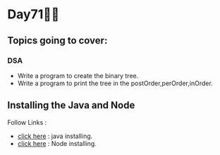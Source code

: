 # Day71🧑‍💻
## Topics going to cover: 
### DSA
- Write a program to create the binary tree.
- Write a program to print the tree in the postOrder,perOrder,inOrder.

## Installing the Java and Node 
Follow Links : 
- [click here](https://www.java.com/en/download/help/download_options.html) : java installing.
- [click here](https://nodejs.org/en/download) : Node installing.